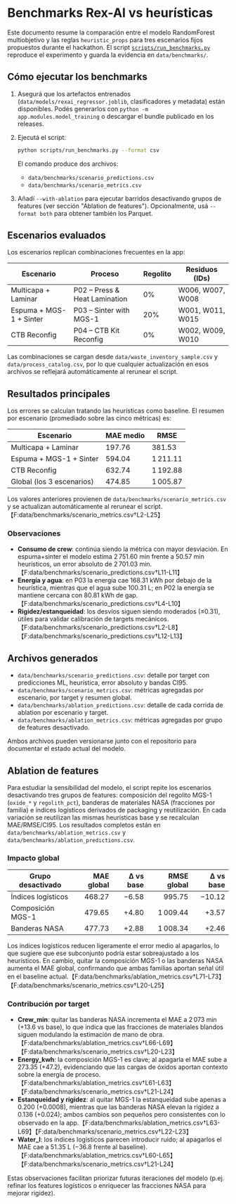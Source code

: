 # Benchmarks Rex-AI vs heurísticas

Este documento resume la comparación entre el modelo RandomForest multiobjetivo
y las reglas `heuristic_props` para tres escenarios fijos propuestos durante el
hackathon. El script [`scripts/run_benchmarks.py`](scripts/run_benchmarks.py)
reproduce el experimento y guarda la evidencia en `data/benchmarks/`.

## Cómo ejecutar los benchmarks

1. Asegurá que los artefactos entrenados (`data/models/rexai_regressor.joblib`,
   clasificadores y metadata) están disponibles. Podés generarlos con
   `python -m app.modules.model_training` o descargar el bundle publicado en
   los releases.
2. Ejecutá el script:

   ```bash
   python scripts/run_benchmarks.py --format csv
   ```

   El comando produce dos archivos:

   - `data/benchmarks/scenario_predictions.csv`
   - `data/benchmarks/scenario_metrics.csv`

3. Añadí `--with-ablation` para ejecutar barridos desactivando grupos de
   features (ver sección "Ablation de features"). Opcionalmente, usá
   `--format both` para obtener también los Parquet.

## Escenarios evaluados

Los escenarios replican combinaciones frecuentes en la app:

| Escenario | Proceso | Regolito | Residuos (IDs) |
|-----------|---------|----------|----------------|
| Multicapa + Laminar | P02 – Press & Heat Lamination | 0% | W006, W007, W008 |
| Espuma + MGS-1 + Sinter | P03 – Sinter with MGS-1 | 20% | W001, W011, W015 |
| CTB Reconfig | P04 – CTB Kit Reconfig | 0% | W002, W009, W010 |

Las combinaciones se cargan desde `data/waste_inventory_sample.csv` y
`data/process_catalog.csv`, por lo que cualquier actualización en esos archivos
se reflejará automáticamente al rerunear el script.

## Resultados principales

Los errores se calculan tratando las heurísticas como baseline. El resumen por
escenario (promediado sobre las cinco métricas) es:

| Escenario | MAE medio | RMSE |
|-----------|-----------|------|
| Multicapa + Laminar | 197.76 | 381.53 |
| Espuma + MGS-1 + Sinter | 594.04 | 1 211.11 |
| CTB Reconfig | 632.74 | 1 192.88 |
| Global (los 3 escenarios) | 474.85 | 1 005.87 |

Los valores anteriores provienen de `data/benchmarks/scenario_metrics.csv` y se
actualizan automáticamente al rerunear el script.【F:data/benchmarks/scenario_metrics.csv†L2-L25】

### Observaciones

* **Consumo de crew**: continúa siendo la métrica con mayor desviación. En
  espuma+sinter el modelo estima 2 751.60 min frente a 50.57 min heurísticos,
  un error absoluto de 2 701.03 min.【F:data/benchmarks/scenario_predictions.csv†L11-L11】
* **Energía y agua**: en P03 la energía cae 168.31 kWh por debajo de la
  heurística, mientras que el agua sube 100.31 L; en P02 la energía se mantiene
  cercana con 80.81 kWh de gap.【F:data/benchmarks/scenario_predictions.csv†L4-L10】
* **Rigidez/estanqueidad**: los desvíos siguen siendo moderados (≤0.31), útiles
  para validar calibración de targets mecánicos.【F:data/benchmarks/scenario_predictions.csv†L2-L8】【F:data/benchmarks/scenario_predictions.csv†L12-L13】

## Archivos generados

* `data/benchmarks/scenario_predictions.csv`: detalle por target con
  predicciones ML, heurística, error absoluto y bandas CI95.
* `data/benchmarks/scenario_metrics.csv`: métricas agregadas por escenario,
  por target y resumen global.
* `data/benchmarks/ablation_predictions.csv`: detalle de cada corrida de
  ablation por escenario y target.
* `data/benchmarks/ablation_metrics.csv`: métricas agregadas por grupo de
  features desactivado.

Ambos archivos pueden versionarse junto con el repositorio para documentar el
estado actual del modelo.

## Ablation de features

Para estudiar la sensibilidad del modelo, el script repite los escenarios
desactivando tres grupos de features: composición del regolito MGS-1
(`oxide_*` y `regolith_pct`), banderas de materiales NASA (fracciones por
familia) e índices logísticos derivados de packaging y reutilización. En cada
variación se reutilizan las mismas heurísticas base y se recalculan
MAE/RMSE/CI95. Los resultados completos están en
`data/benchmarks/ablation_metrics.csv` y `data/benchmarks/ablation_predictions.csv`.

### Impacto global

| Grupo desactivado | MAE global | Δ vs base | RMSE global | Δ vs base |
|-------------------|-----------:|----------:|------------:|----------:|
| Índices logísticos | 468.27 | −6.58 | 995.75 | −10.12 |
| Composición MGS-1 | 479.65 | +4.80 | 1 009.44 | +3.57 |
| Banderas NASA | 477.73 | +2.88 | 1 008.34 | +2.46 |

Los índices logísticos reducen ligeramente el error medio al apagarlos, lo que
sugiere que ese subconjunto podría estar sobreajustado a los heurísticos.
En cambio, quitar la composición MGS-1 o las banderas NASA aumenta el MAE
global, confirmando que ambas familias aportan señal útil en el baseline
actual.【F:data/benchmarks/ablation_metrics.csv†L71-L73】【F:data/benchmarks/scenario_metrics.csv†L20-L25】

### Contribución por target

* **Crew_min**: quitar las banderas NASA incrementa el MAE a 2 073 min
  (+13.6 vs base), lo que indica que las fracciones de materiales blandos siguen
  modulando la estimación de mano de obra.【F:data/benchmarks/ablation_metrics.csv†L66-L69】【F:data/benchmarks/scenario_metrics.csv†L20-L23】
* **Energy_kwh**: la composición MGS-1 es clave; al apagarla el MAE sube a
  273.35 (+47.2), evidenciando que las cargas de óxidos aportan contexto sobre
  la energía de proceso.【F:data/benchmarks/ablation_metrics.csv†L61-L63】【F:data/benchmarks/scenario_metrics.csv†L21-L24】
* **Estanqueidad y rigidez**: al quitar MGS-1 la estanqueidad sube apenas a
  0.200 (+0.0008), mientras que las banderas NASA elevan la rigidez a 0.136
  (+0.024); ambos cambios son pequeños pero consistentes con lo observado en la
  app.【F:data/benchmarks/ablation_metrics.csv†L63-L69】【F:data/benchmarks/scenario_metrics.csv†L22-L23】
* **Water_l**: los índices logísticos parecen introducir ruido; al apagarlos el
  MAE cae a 51.35 L (−36.8 frente al baseline).【F:data/benchmarks/ablation_metrics.csv†L60-L65】【F:data/benchmarks/scenario_metrics.csv†L21-L24】

Estas observaciones facilitan priorizar futuras iteraciones del modelo (p.ej.
refinar los features logísticos o enriquecer las fracciones NASA para mejorar
rigidez).
